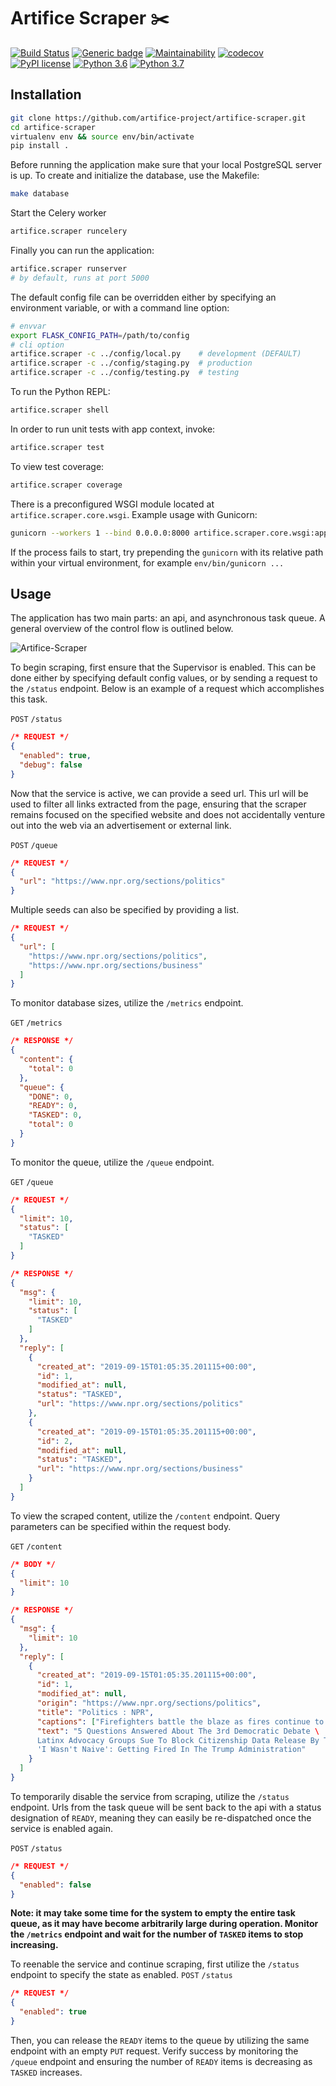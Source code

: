# Artifice Scraper :scissors:

[![Build Status](https://travis-ci.org/artifice-project/artifice-scraper.svg?branch=master)](https://travis-ci.org/artifice-project/artifice-scraper)
[![Generic badge](https://img.shields.io/badge/yee-haw-<COLOR>.svg)](https://shields.io/)
[![Maintainability](https://api.codeclimate.com/v1/badges/b6d2a8127db3dd42e77e/maintainability)](https://codeclimate.com/github/artifice-project/artifice-scraper/maintainability)
[![codecov](https://codecov.io/gh/artifice-project/artifice-scraper/branch/master/graph/badge.svg)](https://codecov.io/gh/artifice-project/artifice-scraper)
[![PyPI license](https://img.shields.io/pypi/l/ansicolortags.svg)](https://pypi.python.org/pypi/ansicolortags/)
[![Python 3.6](https://img.shields.io/badge/python-3.6-blue.svg)](https://www.python.org/downloads/release/python-360/)
[![Python 3.7](https://img.shields.io/badge/python-3.7-blue.svg)](https://www.python.org/downloads/release/python-370/)
<!-- [![Python 3.8](https://img.shields.io/badge/python-3.8-blue.svg)](https://www.python.org/downloads/release/python-380/) -->
<!-- [![Python 3.9](https://img.shields.io/badge/python-3.9-blue.svg)](https://www.python.org/downloads/release/python-390/) -->

## Installation

```bash
git clone https://github.com/artifice-project/artifice-scraper.git
cd artifice-scraper
virtualenv env && source env/bin/activate
pip install .
```

Before running the application make sure that your local PostgreSQL server is up. To create and initialize the database, use the Makefile:
```bash
make database
```

Start the Celery worker
```bash
artifice.scraper runcelery
```

Finally you can run the application:
```bash
artifice.scraper runserver
# by default, runs at port 5000
```

The default config file can be overridden either by specifying an environment variable, or with a command line option:
```bash
# envvar
export FLASK_CONFIG_PATH=/path/to/config
# cli option
artifice.scraper -c ../config/local.py    # development (DEFAULT)
artifice.scraper -c ../config/staging.py  # production
artifice.scraper -c ../config/testing.py  # testing
```

To run the Python REPL:
```bash
artifice.scraper shell
```

In order to run unit tests with app context, invoke:
```bash
artifice.scraper test
```

To view test coverage:
```bash
artifice.scraper coverage
```

There is a preconfigured WSGI module located at `artifice.scraper.core.wsgi`. Example usage with Gunicorn:
```bash
gunicorn --workers 1 --bind 0.0.0.0:8000 artifice.scraper.core.wsgi:application
```

If the process fails to start, try prepending the `gunicorn` with its relative path within your virtual environment, for example `env/bin/gunicorn ...`


## Usage

The application has two main parts: an api, and asynchronous task queue. A general overview of the control flow is outlined below.

![Artifice-Scraper](https://user-images.githubusercontent.com/46664545/64927264-883a3500-d7d6-11e9-83ed-06dc7eb7276f.png)

To begin scraping, first ensure that the Supervisor is enabled. This can be done either by specifying default config values, or by sending a request to the `/status` endpoint. Below is an example of a request which accomplishes this task.

`POST` `/status`
```json
/* REQUEST */
{
  "enabled": true,
  "debug": false
}
```

Now that the service is active, we can provide a seed url. This url will be used to filter all links extracted from the page, ensuring that the scraper remains focused on the specified website and does not accidentally venture out into the web via an advertisement or external link.

`POST` `/queue`
```json
/* REQUEST */
{
  "url": "https://www.npr.org/sections/politics"
}
```
Multiple seeds can also be specified by providing a list.
```json
/* REQUEST */
{
  "url": [
    "https://www.npr.org/sections/politics",
    "https://www.npr.org/sections/business"
  ]
}
```

To monitor database sizes, utilize the `/metrics` endpoint.

`GET` `/metrics`
```json
/* RESPONSE */
{
  "content": {
    "total": 0
  },
  "queue": {
    "DONE": 0,
    "READY": 0,
    "TASKED": 0,
    "total": 0
  }
}
```

To monitor the queue, utilize the `/queue` endpoint.

`GET` `/queue`
```json
/* REQUEST */
{
  "limit": 10,
  "status": [
    "TASKED"
  ]
}

/* RESPONSE */
{
  "msg": {
    "limit": 10,
    "status": [
      "TASKED"
    ]
  },
  "reply": [
    {
      "created_at": "2019-09-15T01:05:35.201115+00:00",
      "id": 1,
      "modified_at": null,
      "status": "TASKED",
      "url": "https://www.npr.org/sections/politics"
    },
    {
      "created_at": "2019-09-15T01:05:35.201115+00:00",
      "id": 2,
      "modified_at": null,
      "status": "TASKED",
      "url": "https://www.npr.org/sections/business"
    }
  ]
}
```

To view the scraped content, utilize the `/content` endpoint. Query parameters can be specified within the request body.

`GET` `/content`
```json
/* BODY */
{
  "limit": 10
}

/* RESPONSE */
{
  "msg": {
    "limit": 10
  },
  "reply": [
    {
      "created_at": "2019-09-15T01:05:35.201115+00:00",
      "id": 1,
      "modified_at": null,
      "origin": "https://www.npr.org/sections/politics",
      "title": "Politics : NPR",
      "captions": ["Firefighters battle the blaze as fires continue to spread across Southern California [Credit: Reuters]"],
      "text": "5 Questions Answered About The 3rd Democratic Debate \
      Latinx Advocacy Groups Sue To Block Citizenship Data Release By Trump Officials \
      'I Wasn't Naive': Getting Fired In The Trump Administration"
    }
  ]
}
```

To temporarily disable the service from scraping, utilize the `/status` endpoint. Urls from the task queue will be sent back to the api with a status designation of `READY`, meaning they can easily be re-dispatched once the service is enabled again.

`POST` `/status`
```json
/* REQUEST */
{
  "enabled": false
}
```
**Note: it may take some time for the system to empty the entire task queue, as it may have become arbitrarily large during operation. Monitor the `/metrics` endpoint and wait for the number of `TASKED` items to stop increasing.**

To reenable the service and continue scraping, first utilize the `/status` endpoint to specify the state as enabled.
`POST` `/status`
```json
/* REQUEST */
{
  "enabled": true
}
```
Then, you can release the `READY` items to the queue by utilizing the same endpoint with an empty `PUT` request. Verify success by monitoring the `/queue` endpoint and ensuring the number of `READY` items is decreasing as `TASKED` increases.
